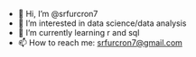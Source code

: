 - 👋 Hi, I’m @srfurcron7
- 👀 I’m interested in data science/data analysis
- 🌱 I’m currently learning r and sql
- 📫 How to reach me: srfurcron7@gmail.com

<!---
srfurcron7/srfurcron7 is a ✨ special ✨ repository because its `README.md` (this file) appears on your GitHub profile.
You can click the Preview link to take a look at your changes.
--->
